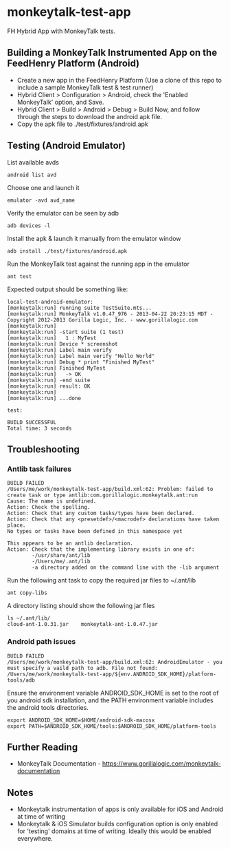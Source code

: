 monkeytalk-test-app
===================

FH Hybrid App with MonkeyTalk tests.

Building a MonkeyTalk Instrumented App on the FeedHenry Platform (Android)
-------

* Create a new app in the FeedHenry Platform (Use a clone of this repo to include a sample MonkeyTalk test & test runner)
* Hybrid Client > Configuration > Android, check the 'Enabled MonkeyTalk' option, and Save.
* Hybrid Client > Build > Android > Debug > Build Now, and follow through the steps to download the android apk file.
* Copy the apk file to ./test/fixtures/android.apk

Testing (Android Emulator)
-------

List available avds

    android list avd

Choose one and launch it

    emulator -avd avd_name

Verify the emulator can be seen by adb

    adb devices -l

Install the apk & launch it manually from the emulator window

    adb install ./test/fixtures/android.apk

Run the MonkeyTalk test against the running app in the emulator

    ant test

Expected output should be something like:

    local-test-android-emulator:
    [monkeytalk:run] running suite TestSuite.mts...
    [monkeytalk:run] MonkeyTalk v1.0.47_976 - 2013-04-22 20:23:15 MDT - Copyright 2012-2013 Gorilla Logic, Inc. - www.gorillalogic.com
    [monkeytalk:run]
    [monkeytalk:run] -start suite (1 test)
    [monkeytalk:run]   1 : MyTest
    [monkeytalk:run] Device * screenshot
    [monkeytalk:run] Label main verify
    [monkeytalk:run] Label main verify "Hello World"
    [monkeytalk:run] Debug * print "Finished MyTest"
    [monkeytalk:run] Finished MyTest
    [monkeytalk:run]   -> OK
    [monkeytalk:run] -end suite
    [monkeytalk:run] result: OK
    [monkeytalk:run]
    [monkeytalk:run] ...done

    test:

    BUILD SUCCESSFUL
    Total time: 3 seconds

Troubleshooting
----

### Antlib task failures

    BUILD FAILED
    /Users/me/work/monkeytalk-test-app/build.xml:62: Problem: failed to create task or type antlib:com.gorillalogic.monkeytalk.ant:run
    Cause: The name is undefined.
    Action: Check the spelling.
    Action: Check that any custom tasks/types have been declared.
    Action: Check that any <presetdef>/<macrodef> declarations have taken place.
    No types or tasks have been defined in this namespace yet

    This appears to be an antlib declaration.
    Action: Check that the implementing library exists in one of:
            -/usr/share/ant/lib
            -/Users/me/.ant/lib
            -a directory added on the command line with the -lib argument

Run the following ant task to copy the required jar files to ~/.ant/lib

    ant copy-libs

A directory listing should show the following jar files

    ls ~/.ant/lib/
    cloud-ant-1.0.31.jar    monkeytalk-ant-1.0.47.jar

### Android path issues

    BUILD FAILED
    /Users/me/work/monkeytalk-test-app/build.xml:62: AndroidEmulator - you must specify a vaild path to adb. File not found: /Users/me/work/monkeytalk-test-app/${env.ANDROID_SDK_HOME}/platform-tools/adb

Ensure the environment variable ANDROID\_SDK\_HOME is set to the root of you android sdk installation, and the PATH environment variable includes the android tools directories.

    export ANDROID_SDK_HOME=$HOME/android-sdk-macosx
    export PATH=$ANDROID_SDK_HOME/tools:$ANDROID_SDK_HOME/platform-tools

Further Reading
--------------

* MonkeyTalk Documentation - https://www.gorillalogic.com/monkeytalk-documentation

Notes
----
* Monkeytalk instrumentation of apps is only available for iOS and Android at time of writing
* Monkeytalk & iOS Simulator builds configuration option is only enabled for 'testing' domains at time of writing. Ideally this would be enabled everywhere.